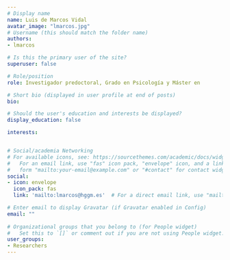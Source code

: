 ```yaml
---
# Display name
name: Luis de Marcos Vidal
avatar_image: "lmarcos.jpg"
# Username (this should match the folder name)
authors:
- lmarcos

# Is this the primary user of the site?
superuser: false

# Role/position
role: Investigador predoctoral, Grado en Psicología y Máster en 

# Short bio (displayed in user profile at end of posts)
bio:

# Should the user's education and interests be displayed?
display_education: false

interests:


# Social/academia Networking
# For available icons, see: https://sourcethemes.com/academic/docs/widgets/#icons
#   For an email link, use "fas" icon pack, "envelope" icon, and a link in the
#   form "mailto:your-email@example.com" or "#contact" for contact widget.
social:
- icon: envelope
  icon_pack: fas
  link: 'mailto:lmarcos@hggm.es'  # For a direct email link, use "mailto:test@example.org".

# Enter email to display Gravatar (if Gravatar enabled in Config)
email: ""
  
# Organizational groups that you belong to (for People widget)
#   Set this to `[]` or comment out if you are not using People widget.  
user_groups:
- Researchers
---
```

